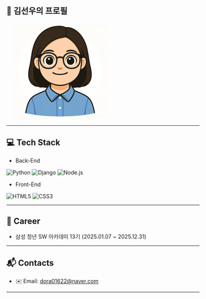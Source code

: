 ## 🐥 김선우의 프로필 
<p>
  <img src="./김선우.png" width="250" height="250" style="margin-left: 15px;" />
</p>


---

## 💻 Tech Stack
- Back-End

![Python](https://img.shields.io/badge/python-3776AB?style=for-the-badge&logo=python&logoColor=white)
![Django](https://img.shields.io/badge/django-092E20?style=for-the-badge&logo=django&logoColor=white)
![Node.js](https://img.shields.io/badge/node.js-339933?style=for-the-badge&logo=node.js&logoColor=white)

- Front-End

![HTML5](https://img.shields.io/badge/HTML5-E34F26?style=for-the-badge&logo=html5&logoColor=white)
![CSS3](https://img.shields.io/badge/CSS3-1572B6?style=for-the-badge&logo=css3&logoColor=white)

---

## 💼 Career

- 삼성 청년 SW 아카데미 13기 (2025.01.07 ~ 2025.12.31)

---

## 📬 Contacts

- ✉️ Email: [dora01622@naver.com](mailto:dora01622@naver.com)

---

